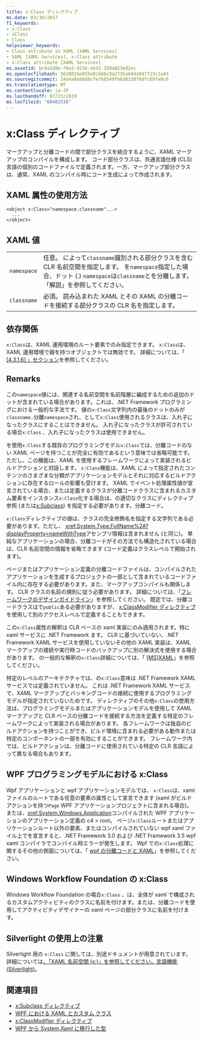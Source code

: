 ```yaml
---
title: x:Class ディレクティブ
ms.date: 03/30/2017
f1_keywords:
- x:Class
- xClass
- Class
helpviewer_keywords:
- Class attribute in XAML [XAML Services]
- XAML [XAML Services], x:Class attribute
- x:Class attribute [XAML Services]
ms.assetid: bc4a3d8e-76e2-423e-a5d1-159a023e82ec
ms.openlocfilehash: 563802be655e0cb66c9a2735a64da9d7723c2a43
ms.sourcegitcommit: 24a4a8eb6d8cfe7b8549fb6d823076d7c697e0c6
ms.translationtype: MT
ms.contentlocale: ja-JP
ms.lasthandoff: 07/23/2019
ms.locfileid: "68401516"
---
```

# <a name="xclass-directive"></a>x:Class ディレクティブ
マークアップと分離コードの間で部分クラスを結合するように、XAML マークアップのコンパイルを構成します。 コード部分クラスは、共通言語仕様 (CLS) 言語の個別のコードファイルで定義されます。一方、マークアップ部分クラスは、通常、XAML のコンパイル時にコード生成によって作成されます。  
  
## <a name="xaml-attribute-usage"></a>XAML 属性の使用方法  
  
```  
<object x:Class="namespace.classname"...>  
  ...  
</object>  
```  
  
## <a name="xaml-values"></a>XAML 値  
  
|||  
|-|-|  
|`namespace`|任意。 によって`classname`識別される部分クラスを含む CLR 名前空間を指定します。 を`namespace`指定した場合、ドット (.) `namespace`は`classname`とを分離します。 「解説」を参照してください。|  
|`classname`|必須。 読み込まれた XAML とその XAML の分離コードを接続する部分クラスの CLR 名を指定します。|  
  
## <a name="dependencies"></a>依存関係  
 `x:Class`は、XAML 運用環境のルート要素でのみ指定できます。 `x:Class`は、XAML 運用環境で親を持つオブジェクトでは無効です。 詳細については、「 [ \[4.3.1.6\] 」セクション](https://go.microsoft.com/fwlink/?LinkId=114525)を参照してください。  
  
## <a name="remarks"></a>Remarks  
 この`namespace`値には、関連する名前空間を名前階層に編成するための追加のドットが含まれている場合があります。これは、.NET Framework プログラミングにおける一般的な手法です。 値の`x:Class`文字列内の最後のドットのみが`classname.`分離`namespace`され、として`x:Class`使用されるクラスは、入れ子になったクラスにすることはできません。 入れ子になったクラスが許可されている場合`x:Class` 、入れ子になったクラスは使用できません。  
  
 を使用`x:Class`する既存のプログラミングモデル`x:Class`では、分離コードのない XAML ページを持つことが完全に有効であるという意味では省略可能です。 ただし、この機能は、XAML を使用するフレームワークによって実装されるビルドアクションと対話します。 `x:Class`機能は、XAML によって指定されたコンテンツのさまざまな分類がアプリケーションモデルとそれに対応するビルドアクションに存在するロールの影響も受けます。 XAML でイベント処理属性値が宣言されている場合、または定義するクラスが分離コードクラスに含まれるカスタム要素をインスタンス`x:Class`化する場合は、の適切なクラスにディレクティブ参照 (または[x:Subclass](x-subclass-directive.md)) を指定する必要があります。分離コード。  
  
 `x:Class`ディレクティブの値は、クラスの完全修飾名を指定する文字列である必要があります。ただし、 <xref:System.Type.FullName%2A?displayProperty=nameWithType>アセンブリ情報は含まれません (と同じ)。 単純なアプリケーションの場合、分離コードがその方法でも構造化されている場合は、CLR 名前空間の情報を省略できます (コード定義はクラスレベルで開始されます)。  
  
 ページまたはアプリケーション定義の分離コードファイルは、コンパイルされたアプリケーションを生成するプロジェクトの一部として含まれているコードファイル内に存在する必要があります。また、マークアップコンパイルも関係します。 CLR クラスの名前の規則に従う必要があります。 詳細については、「[フレームワークのデザインガイドライン](../../standard/design-guidelines/index.md)」を参照してください。 既定では、分離コードクラスはで`public`ある必要がありますが、 [x:ClassModifier ディレクティブ](x-classmodifier-directive.md)を使用して別のアクセスレベルで定義することもできます。  
  
 この`x:Class`属性の解釈は CLR ベースの xaml 実装にのみ適用されます。特に xaml サービスに .NET Framework ます。 CLR に基づいていない、.NET Framework XAML サービスを使用していないその他の XAML 実装は、XAML マークアップの接続や実行時コードのバックアップに別の解決式を使用する場合があります。 の一般的な解釈の`x:Class`詳細については、「 [ \[MS\]XAML](https://go.microsoft.com/fwlink/?LinkId=114525)」を参照してください。  
  
 特定のレベルのアーキテクチャでは、の`x:Class`意味は .NET Framework XAML サービスでは定義されていません。 これは .NET Framework XAML サービスで、XAML マークアップとバッキングコードの接続に使用するプログラミングモデルが指定されていないためです。 ディレクティブのその他`x:Class`の使用方法は、プログラミングモデルまたはアプリケーションモデルを使用して XAML マークアップと CLR ベースの分離コードを接続する方法を定義する特定のフレームワークによって実装される場合があります。 各フレームワークは独自のビルドアクションを持つことができ、ビルド環境に含まれる必要がある動作または特定のコンポーネントの一部を有効にすることができます。 フレームワーク内では、ビルドアクションは、分離コードに使用されている特定の CLR 言語によって異なる場合もあります。  
  
## <a name="xclass-in-the-wpf-programming-model"></a>WPF プログラミングモデルにおける x:Class  
 Wpf アプリケーションと wpf アプリケーションモデルでは、 `x:Class`は、xaml ファイルのルートである任意の要素の属性として宣言できます (xaml がビルドアクションを持つ`Page` WPF アプリケーションプロジェクトに含まれる場合)。または、<xref:System.Windows.Application>コンパイルされた WPF アプリケーションのアプリケーション定義の c4 > root。 ページ`x:Class`ルートまたはアプリケーションルート以外の要素、またはコンパイルされていない wpf xaml ファイル上でを宣言すると、.NET Framework 3.0 および .NET Framework 3.5 wpf xaml コンパイラでコンパイル時エラーが発生します。 Wpf での`x:Class`処理に関するその他の側面については、「 [wpf の分離コードと XAML](../wpf/advanced/code-behind-and-xaml-in-wpf.md)」を参照してください。  
  
## <a name="xclass-for-windows-workflow-foundation"></a>Windows Workflow Foundation の x:Class  
 Windows Workflow Foundation の場合`x:Class` 、は、全体が xaml で構成されるカスタムアクティビティのクラスに名前を付けます。または、分離コードを使用してアクティビティデザイナーの xaml ページの部分クラスに名前を付けます。  
  
## <a name="silverlight-usage-notes"></a>Silverlight の使用上の注意  
 Silverlight 用の `x:Class` に関しては、別途ドキュメントが用意されています。 詳細については[、「XAML 名前空間 (x:)」を参照してください。言語機能 (Silverlight)](https://go.microsoft.com/fwlink/?LinkId=199081)。  
  
## <a name="see-also"></a>関連項目

- [x:Subclass ディレクティブ](x-subclass-directive.md)
- [WPF における XAML とカスタム クラス](../wpf/advanced/xaml-and-custom-classes-for-wpf.md)
- [x:ClassModifier ディレクティブ](x-classmodifier-directive.md)
- [WPF から System.Xaml に移行した型](types-migrated-from-wpf-to-system-xaml.md)
